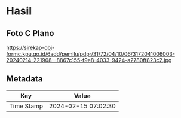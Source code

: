 # Hasil

## Foto C Plano

https://sirekap-obj-formc.kpu.go.id/6add/pemilu/pdpr/31/72/04/10/06/3172041006003-20240214-221908--8867c155-f9e8-4033-9424-a2780ff823c2.jpg


## Metadata

| Key        | Value               |
| ---------- | ------------------- |
| Time Stamp | 2024-02-15 07:02:30 |



